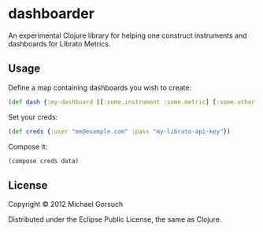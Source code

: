 # dashboarder

An experimental Clojure library for helping one construct instruments and dashboards for Librato Metrics.

## Usage

Define a map containing dashboards you wish to create:

```clj
(def dash {:my-dashboard [[:some.instrument :some.metric] [:some.other.instrument :some.other.metric]]})
```

Set your creds:

```clj
(def creds {:user "me@example.com" :pass "my-librato-api-key"})
```

Compose it:

```clj
(compose creds data)
```

## License

Copyright © 2012 Michael Gorsuch 

Distributed under the Eclipse Public License, the same as Clojure.

